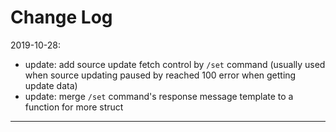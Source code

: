 Change Log
=

2019-10-28:

* update: add source update fetch control by `/set` command (usually used when source updating paused by reached 100 error when getting update data)
* update: merge `/set` command's response message template to a function for more struct

***
